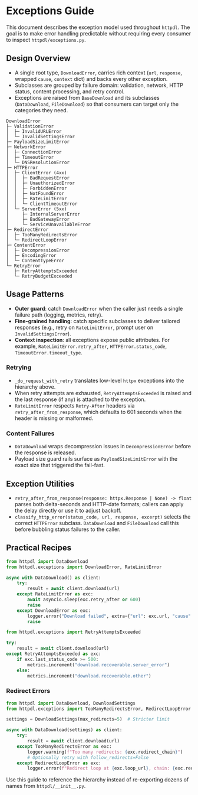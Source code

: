 # Exceptions Guide

This document describes the exception model used throughout `httpdl`. The goal is
to make error handling predictable without requiring every consumer to inspect
`httpdl/exceptions.py`.

## Design Overview

- A single root type, `DownloadError`, carries rich context (`url`, `response`,
  wrapped `cause`, `context` dict) and backs every other exception.
- Subclasses are grouped by failure domain: validation, network, HTTP status,
  content processing, and retry control.
- Exceptions are raised from `BaseDownload` and its subclasses (`DataDownload`,
  `FileDownload`) so that consumers can target only the categories they need.

```
DownloadError
├─ ValidationError
│  ├─ InvalidURLError
│  └─ InvalidSettingsError
├─ PayloadSizeLimitError
├─ NetworkError
│  ├─ ConnectionError
│  ├─ TimeoutError
│  └─ DNSResolutionError
├─ HTTPError
│  ├─ ClientError (4xx)
│  │  ├─ BadRequestError
│  │  ├─ UnauthorizedError
│  │  ├─ ForbiddenError
│  │  ├─ NotFoundError
│  │  ├─ RateLimitError
│  │  └─ ClientTimeoutError
│  └─ ServerError (5xx)
│     ├─ InternalServerError
│     ├─ BadGatewayError
│     └─ ServiceUnavailableError
├─ RedirectError
│  ├─ TooManyRedirectsError
│  └─ RedirectLoopError
├─ ContentError
│  ├─ DecompressionError
│  ├─ EncodingError
│  └─ ContentTypeError
└─ RetryError
   ├─ RetryAttemptsExceeded
   └─ RetryBudgetExceeded
```

## Usage Patterns

- **Outer guard**: catch `DownloadError` when the caller just needs a single
  failure path (logging, metrics, retry).
- **Fine-grained handling**: catch specific subclasses to deliver tailored
  responses (e.g., retry on `RateLimitError`, prompt user on
  `InvalidSettingsError`).
- **Context inspection**: all exceptions expose public attributes. For example,
  `RateLimitError.retry_after`, `HTTPError.status_code`,
  `TimeoutError.timeout_type`.

### Retrying

- `_do_request_with_retry` translates low-level `httpx` exceptions into the
  hierarchy above.
- When retry attempts are exhausted, `RetryAttemptsExceeded` is raised and the
  last response (if any) is attached to the exception.
- `RateLimitError` respects `Retry-After` headers via
  `retry_after_from_response`, which defaults to 601 seconds when the header is
  missing or malformed.

### Content Failures

- `DataDownload` wraps decompression issues in `DecompressionError` before the
  response is released.
- Payload size guard rails surface as `PayloadSizeLimitError` with the exact
  size that triggered the fail-fast.

## Exception Utilities

- `retry_after_from_response(response: httpx.Response | None) -> float` parses
  both delta-seconds and HTTP-date formats; callers can apply the delay directly
  or use it to adjust backoff.
- `classify_http_error(status_code, url, response, excerpt)` selects the correct
  `HTTPError` subclass. `DataDownload` and `FileDownload` call this before
  bubbling status failures to the caller.

## Practical Recipes

```python
from httpdl import DataDownload
from httpdl.exceptions import DownloadError, RateLimitError

async with DataDownload() as client:
    try:
        result = await client.download(url)
    except RateLimitError as exc:
        await asyncio.sleep(exc.retry_after or 600)
        raise
    except DownloadError as exc:
        logger.error("Download failed", extra={"url": exc.url, "cause": exc.cause})
        raise
```

```python
from httpdl.exceptions import RetryAttemptsExceeded

try:
    result = await client.download(url)
except RetryAttemptsExceeded as exc:
    if exc.last_status_code >= 500:
        metrics.increment("download.recoverable.server_error")
    else:
        metrics.increment("download.recoverable.other")
```

### Redirect Errors

```python
from httpdl import DataDownload, DownloadSettings
from httpdl.exceptions import TooManyRedirectsError, RedirectLoopError

settings = DownloadSettings(max_redirects=5)  # Stricter limit

async with DataDownload(settings) as client:
    try:
        result = await client.download(url)
    except TooManyRedirectsError as exc:
        logger.warning(f"Too many redirects: {exc.redirect_chain}")
        # Optionally retry with follow_redirects=False
    except RedirectLoopError as exc:
        logger.error(f"Redirect loop at {exc.loop_url}, chain: {exc.redirect_chain}")
```

Use this guide to reference the hierarchy instead of re-exporting dozens of
names from `httpdl/__init__.py`.
